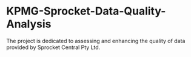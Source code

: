 # KPMG-Sprocket-Data-Quality-Analysis
The project is dedicated to assessing and enhancing the quality of data provided by Sprocket Central Pty Ltd.
